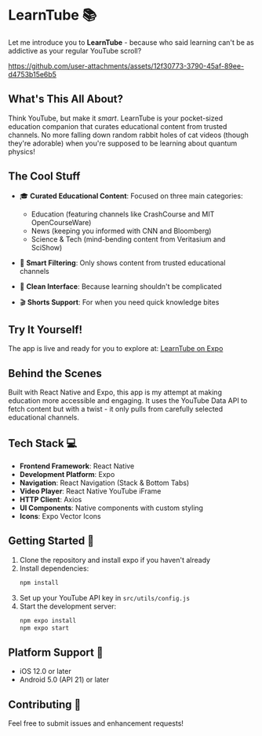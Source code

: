 # LearnTube 📚

Let me introduce you to **LearnTube** - because who said learning can't be as addictive as your regular YouTube scroll?

https://github.com/user-attachments/assets/12f30773-3790-45af-89ee-d4753b15e6b5

## **What's This All About?**

Think YouTube, but make it *smart*. LearnTube is your pocket-sized education companion that curates educational content from trusted channels. No more falling down random rabbit holes of cat videos (though they're adorable) when you're supposed to be learning about quantum physics!

## **The Cool Stuff**

- 🎓 **Curated Educational Content**: Focused on three main categories:
  - Education (featuring channels like CrashCourse and MIT OpenCourseWare)
  - News (keeping you informed with CNN and Bloomberg)
  - Science & Tech (mind-bending content from Veritasium and SciShow)
  
- 🎯 **Smart Filtering**: Only shows content from trusted educational channels
- 📱 **Clean Interface**: Because learning shouldn't be complicated
- 🎬 **Shorts Support**: For when you need quick knowledge bites

## **Try It Yourself!**

The app is live and ready for you to explore at:
[LearnTube on Expo](https://expo.dev/accounts/anjaleenaren/projects/learntube/updates/d1e2f17b-f468-44dd-9ac5-c5408a78ca51)

## **Behind the Scenes**

Built with React Native and Expo, this app is my attempt at making education more accessible and engaging. It uses the YouTube Data API to fetch content but with a twist - it only pulls from carefully selected educational channels.

## Tech Stack 💻

- **Frontend Framework**: React Native
- **Development Platform**: Expo
- **Navigation**: React Navigation (Stack & Bottom Tabs)
- **Video Player**: React Native YouTube iFrame
- **HTTP Client**: Axios
- **UI Components**: Native components with custom styling
- **Icons**: Expo Vector Icons

## Getting Started 🚀

1. Clone the repository and install expo if you haven't already
2. Install dependencies:
   ```bash
   npm install
   ```
3. Set up your YouTube API key in `src/utils/config.js`
4. Start the development server:
   ```bash
   npm expo install
   npm expo start
   ```

## Platform Support 📱

- iOS 12.0 or later
- Android 5.0 (API 21) or later

## Contributing 🤝

Feel free to submit issues and enhancement requests!

